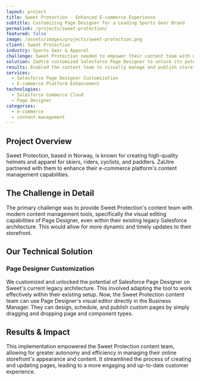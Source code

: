 ```yaml
---
layout: project
title: Sweet Protection - Enhanced E-commerce Experience
subtitle: Customizing Page Designer for a Leading Sports Gear Brand
permalink: /projects/sweet-protection/
featured: false
image: /assets/images/projects/sweet-protection.png
client: Sweet Protection
industry: Sports Gear & Apparel
challenge: Sweet Protection needed to empower their content team with more flexibility and control over their e-commerce site's pages using their legacy architecture.
solution: ZaUtre customized Salesforce Page Designer to unlock its potential on Sweet's legacy architecture, enabling the content team to use a visual editor to design, schedule, and publish custom pages.
results: Enabled the content team to visually manage and publish storefront pages, improving content agility and user experience.
services:
  - Salesforce Page Designer Customization
  - E-commerce Platform Enhancement
technologies:
  - Salesforce Commerce Cloud
  - Page Designer
categories:
  - e-commerce
  - content-management
---
```


## Project Overview

Sweet Protection, based in Norway, is known for creating high-quality helmets and apparel for skiers, riders, cyclists, and paddlers. ZaUtre partnered with them to enhance their e-commerce platform's content management capabilities.

## The Challenge in Detail

The primary challenge was to provide Sweet Protection's content team with modern content management tools, specifically the visual editing capabilities of Page Designer, even within their existing legacy Salesforce architecture. This would allow for more dynamic and timely updates to their storefront.

## Our Technical Solution

### Page Designer Customization

We customized and unlocked the potential of Salesforce Page Designer on Sweet's current legacy architecture. This involved adapting the tool to work effectively within their existing setup. Now, the Sweet Protection content team can use Page Designer's visual editor directly in the Business Manager. They can design, schedule, and publish custom pages by simply dragging and dropping page and component types.

## Results & Impact

This implementation empowered the Sweet Protection content team, allowing for greater autonomy and efficiency in managing their online storefront's appearance and content. It streamlined the process of creating and updating pages, leading to a more engaging and up-to-date customer experience.